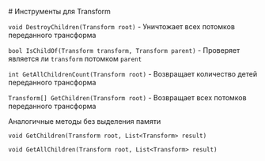 ﻿﻿# Инструменты для Transform

`void DestroyChildren(Transform root)` - Уничтожает всех потомков переданного трансформа

`bool IsChildOf(Transform transform, Transform parent)` - Проверяет является ли `transform` потомком `parent`

`int GetAllChildrenCount(Transform root)` - Возвращает количество детей переданного трансформа

`Transform[] GetChildren(Transform root)` - Возвращает всех потомков переданного трансформа

Аналогичные методы без выделения памяти

`void GetChildren(Transform root, List<Transform> result)`

`void GetAllChildren(Transform root, List<Transform> result)`